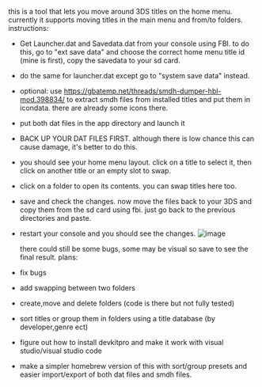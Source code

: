 this is a tool that lets you move around 3DS titles on the home menu.
currently it supports moving titles in the main menu and from/to folders.
instructions:
- Get Launcher.dat and Savedata.dat from your console using FBI. to do this, go to "ext save data" and choose the correct home menu title id (mine is first), copy the savedata to your sd card.
- do the same for launcher.dat except go to "system save data" instead.
- optional: use https://gbatemp.net/threads/smdh-dumper-hbl-mod.398834/ to extract smdh files from installed titles and put them in icondata. there are already some icons there.
- put both dat files in the app directory and launch it
- BACK UP YOUR DAT FILES FIRST. although there is low chance this can cause damage, it's better to do this.
- you should see your home menu layout. click on a title to select it, then click on another title or an empty slot to swap.
- click on a folder to open its contents. you can swap titles here too.
- save and check the changes. now move the files back to your 3DS and copy them from the sd card using fbi. just go back to the previous directories and paste.
- restart your console and you should see the changes.
  ![image](https://github.com/user-attachments/assets/f0b4b870-1644-40cd-a051-6012a127b7d3)

   there could still be some bugs, some may be visual so save to see the final result.
plans:
- fix bugs
- add swapping between two folders
- create,move and delete folders (code is there but not fully tested)
- sort titles or group them in folders using a title database (by developer,genre ect)
- figure out how to install devkitpro and make it work with visual studio/visual studio code
- make a simpler homebrew version of this with sort/group presets and easier import/export of both dat files and smdh files.
